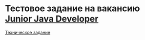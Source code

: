 # Тестовое задание на вакансию [Junior Java Developer](https://www.work.ua/ru/jobs/3952740/)
[Техническое задание]()